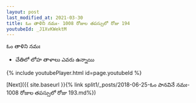 ```yaml
---
layout: post
last_modified_at: 2021-03-30
title: ఓం తాళిని నమః- 1008 రోజుల తపస్సులో రోజు 194
youtubeId: _J1XvKWektM
---
```

 
 
 ఓం తాళిని నమః  
 
 -  చేతిలో లోహ తాళాలు ఎవరు ఉన్నాయి 
 
  
 
  
 
 
 
 
 
 


{% include youtubePlayer.html id=page.youtubeId %}
 
[Next]({{ site.baseurl }}{% link  split1/_posts/2018-06-25-ఓం పానవినే నమః- 1008 రోజుల తపస్సులో రోజు 193.md%})
 
